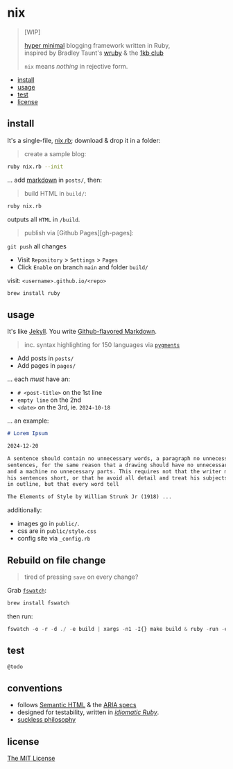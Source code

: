 # nix   

> [WIP]
>
> [hyper minimal][concise] blogging framework written in Ruby,   
> inspired by Bradley Taunt's [wruby][wruby] & the [1kb club][club]
>
> `nix` means *nothing* in rejective form.


- [install](#install)
- [usage](#usage)
- [test](#test)
- [license](#license)

## install

It's a single-file, [nix.rb][file-rb]; download & drop it in a folder:

> create a sample blog:

```bash
ruby nix.rb --init
```

... add [markdown][gfm] in `posts/`, then:

> build HTML in `build/`:

```bash
ruby nix.rb
```

outputs all `HTML` in `/build`.

> publish via [Github Pages][gh-pages]: 

`git push` all changes 

- Visit `Repository` > `Settings` > `Pages`
- Click `Enable` on branch `main` and folder `build/`

visit: `<username>.github.io/<repo>`

```bash
brew install ruby
```

## usage 

It's like [Jekyll][jekyll]. You write [Github-flavored Markdown][gfm].

> inc. syntax highlighting for 150 languages via [`pygments`][pygments]

- Add posts in `posts/`
- Add pages in `pages/`

 ... each *must* have an:

- `# <post-title>` on the 1st line
- `empty line` on the 2nd
- `<date>` on the 3rd, ie. `2024-10-18`

... an example:

```markdown
# Lorem Ipsum

2024-12-20

A sentence should contain no unnecessary words, a paragraph no unnecessary 
sentences, for the same reason that a drawing should have no unnecessary lines 
and a machine no unnecessary parts. This requires not that the writer make all 
his sentences short, or that he avoid all detail and treat his subjects only 
in outline, but that every word tell

The Elements of Style by William Strunk Jr (1918) ...
```

additionally:

- images go in `public/`.
- css are in `public/style.css`
- config site via `_config.rb`

## Rebuild on file change

> tired of pressing `save` on every change?

Grab [`fswatch`][fswatch]:

```bash
brew install fswatch
```

then run:

```js
fswatch -o -r -d ./ -e build | xargs -n1 -I{} make build & ruby -run -e httpd -- build
```

## test

```bash
@todo
```

## conventions

- follows [Semantic HTML][semantic-html] & the [ARIA specs][aria]
- designed for testability, written in [*idiomatic Ruby*][id-ruby].
- [suckless philosophy][suckless]

## license

[The MIT License](https://spdx.org/licenses/MIT)

[club]: https://1kb.club/
[ruby]: https://ruby-doc.org/3.3.4/
[wruby]: https://git.btxx.org/wruby/about/
[jekyll]: https://jekyllrb.com/
[concise]: https://en.wikipedia.org/wiki/Concision
[fswatch]: https://github.com/emcrisostomo/fswatch
[gfm]: https://github.github.com/gfm/
[id-ruby]: https://franzejr.github.io/best-ruby/index.html
[pygments]: https://pygments.org/
[file-rb]: https://github.com/nicholaswmin/nix/blob/main/nix.rb

[suckless]: https://suckless.org/philosophy/
[semantic-html]: https://html.spec.whatwg.org/multipage/#toc-dom
[aria]: https://developer.mozilla.org/en-US/docs/Web/Accessibility/ARIA
